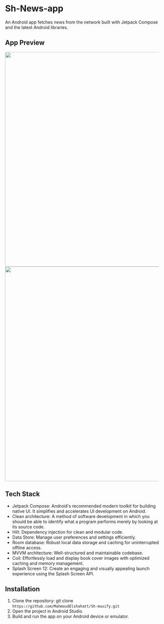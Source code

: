 # Sh-News-app

An Android app fetches news from the network built with Jetpack Compose and the latest Android libraries.


## App Preview


<img src="https://github.com/MahmoudElshahatt/Sh-News-app/assets/79477855/9859f3fe-2307-4610-a0bc-129c9c503c3f" width="900" height="700">

<img src="https://github.com/MahmoudElshahatt/Sh-News-app/assets/79477855/dbe5adf9-1ce8-4c21-acc9-091a8d9cfb31"  width="900" height="700">



## Tech Stack

* Jetpack Compose: Android's recommended modern toolkit for building native UI. It simplifies and accelerates UI development on Android.
* Clean architecture: A method of software development in which you should be able to identify what a program performs merely by looking at its source code.
* Hilt: Dependency injection for clean and modular code.
* Data Store: Manage user preferences and settings efficiently.
* Room database: Robust local data storage and caching for uninterrupted offline access.
* MVVM architecture: Well-structured and maintainable codebase.
* Coil: Effortlessly load and display book cover images with optimized caching and memory management.
* Splash Screen 12: Create an engaging and visually appealing launch experience using the Splash Screen API.


## Installation

1. Clone the repository: git clone `https://github.com/MahmoudElshahatt/Sh-musify.git`
2. Open the project in Android Studio.
3. Build and run the app on your Android device or emulator.


